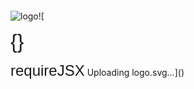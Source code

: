 ![logo](https://github.com/user-attachments/assets/0a44223f-e00c-4ec7-97fa-1b567b0e8310)![<svg width="200" height="60" viewBox="0 0 200 60" xmlns="http://www.w3.org/2000/svg">
  <style>
    .title { font-family: 'Arial', sans-serif; font-size: 24px; fill: #6C63FF; }
    .icon { font-family: 'Arial', sans-serif; font-size: 32px; fill: #3F3D56; }
  </style>
  <!-- Curly Braces Icon -->
  <text x="10" y="35" class="icon">{}</text>
  <!-- Text -->
  <text x="50" y="35" class="title">requireJSX</text>
</svg>
Uploading logo.svg…]()
